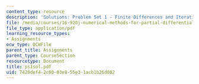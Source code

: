 ```yaml
---
content_type: resource
description: 'Solutions: Problem Set 1 - Finite Differences and Iterative Methods'
file: /media/courses/16-920j-numerical-methods-for-partial-differential-equations-sma-5212-spring-2003/7420def42c6003e855e31acb1b26d082_ps1sol.pdf
file_type: application/pdf
learning_resource_types:
- Assignments
ocw_type: OCWFile
parent_title: Assignments
parent_type: CourseSection
resourcetype: Document
title: ps1sol.pdf
uid: 7420def4-2c60-03e8-55e3-1acb1b26d082
---
```

